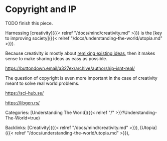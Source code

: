 # Copyright and IP

TODO finish this piece.

Harnessing [creativity]({{< relref "/docs/mind/creativity.md" >}}) is the [key
to improving society]({{< relref "/docs/understanding-the-world/utopia.md" >}}).

Because creativity is mostly about [remixing existing
ideas](https://youtu.be/nJPERZDfyWc), then it makes sense to make sharing ideas
as easy as possible.

https://buttondown.email/a327ex/archive/authorship-isnt-real/



The question of copyright is even more important in the case of creativity
meant to solve real world problems.

https://sci-hub.se/

https://libgen.rs/

Categories: [Understanding The World]({{< relref "/" >}}?Understanding-The-World=true)

Backlinks: [Creativity]({{< relref "/docs/mind/creativity.md" >}}), 
[Utopia]({{< relref "/docs/understanding-the-world/utopia.md" >}}), 
